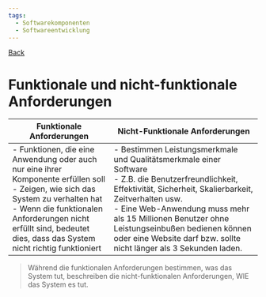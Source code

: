 ```yaml
---
tags:
  - Softwarekomponenten
  - Softwareentwicklung
---
```

[Back](Uebersicht%20der%20Softwarekomponenten%20Themen.md)
# Funktionale und nicht-funktionale Anforderungen
| Funktionale Anforderungen                                                                                                                                                                                                                                   | Nicht-Funktionale Anforderungen                                                                                                                                                                                                                                                                                                                |
| ----------------------------------------------------------------------------------------------------------------------------------------------------------------------------------------------------------------------------------------------------------- | ---------------------------------------------------------------------------------------------------------------------------------------------------------------------------------------------------------------------------------------------------------------------------------------------------------------------------------------------- |
| - Funktionen, die eine Anwendung oder auch nur eine ihrer Komponente erfüllen soll<br>- Zeigen, wie sich das System zu verhalten hat<br>- Wenn die funktionalen Anforderungen nicht erfüllt sind, bedeutet dies, dass das System nicht richtig funktioniert | - Bestimmen Leistungsmerkmale und Qualitätsmerkmale einer Software<br>- Z.B. die Benutzerfreundlichkeit, Effektivität, Sicherheit, Skalierbarkeit, Zeitverhalten usw.<br>- Eine Web-Anwendung muss mehr als 15 Millionen Benutzer ohne Leistungseinbußen bedienen können oder eine Website darf bzw. sollte nicht länger als 3 Sekunden laden. |

>Während die funktionalen Anforderungen bestimmen, was das System tut,
>beschreiben die nicht-funktionalen Anforderungen, WIE das System es tut.